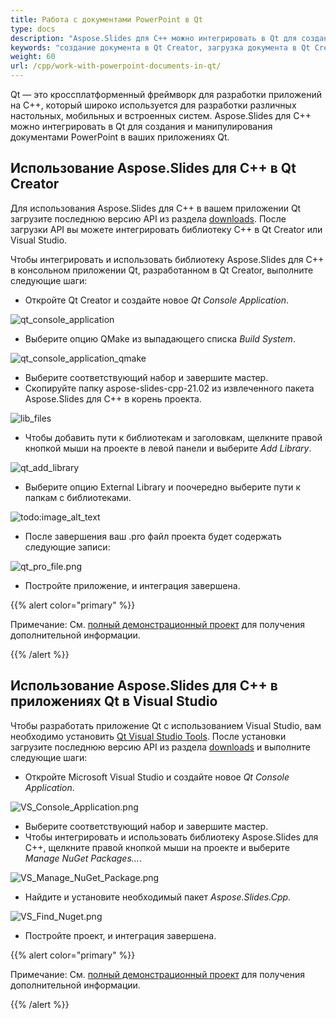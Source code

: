```yaml
---
title: Работа с документами PowerPoint в Qt
type: docs
description: "Aspose.Slides для C++ можно интегрировать в Qt для создания и манипулирования документами PowerPoint в приложениях Qt."
keywords: "создание документа в Qt Creator, загрузка документа в Qt Creator, использование Aspose C++ с Qt Creator, загрузка документа Aspose C++, загрузка форматов, поддерживаемых Aspose.Slides C++"
weight: 60
url: /cpp/work-with-powerpoint-documents-in-qt/
---
```


Qt — это кроссплатформенный фреймворк для разработки приложений на C++, который широко используется для разработки различных настольных, мобильных и встроенных систем. Aspose.Slides для C++ можно интегрировать в Qt для создания и манипулирования документами PowerPoint в ваших приложениях Qt.

## Использование Aspose.Slides для C++ в Qt Creator

Для использования Aspose.Slides для C++ в вашем приложении Qt загрузите последнюю версию API из раздела [downloads](https://downloads.aspose.com/slides/cpp). После загрузки API вы можете интегрировать библиотеку C++ в Qt Creator или Visual Studio.

Чтобы интегрировать и использовать библиотеку Aspose.Slides для C++ в консольном приложении Qt, разработанном в Qt Creator, выполните следующие шаги:

- Откройте Qt Creator и создайте новое *Qt Console Application*.

![qt_console_application](qt-console-application.png)

- Выберите опцию QMake из выпадающего списка *Build System*.

![qt_console_application_qmake](qt-console-application-qmake.png)

- Выберите соответствующий набор и завершите мастер.
- Скопируйте папку aspose-slides-cpp-21.02 из извлеченного пакета Aspose.Slides для C++ в корень проекта.

![lib_files](aspose.slides-lib-files.png)

- Чтобы добавить пути к библиотекам и заголовкам, щелкните правой кнопкой мыши на проекте в левой панели и выберите *Add Library*.

![qt_add_library](qt_add_library.png)

- Выберите опцию External Library и поочередно выберите пути к папкам с библиотеками.

![todo:image_alt_text](qt-add-external-library.png)

- После завершения ваш .pro файл проекта будет содержать следующие записи:

![qt_pro_file.png](qt-pro-file.png)

- Постройте приложение, и интеграция завершена.  

{{% alert color="primary" %}}

Примечание: См. [полный демонстрационный проект](https://github.com/aspose-slides/Aspose.Slides-for-C/tree/master/QtDemos/QtCreator/Qt_AsposeSlides_QMake) для получения дополнительной информации.

{{% /alert %}}

## Использование Aspose.Slides для C++ в приложениях Qt в Visual Studio

Чтобы разработать приложение Qt с использованием Visual Studio, вам необходимо установить [Qt Visual Studio Tools](https://marketplace.visualstudio.com/items?itemName=TheQtCompany.QtVisualStudioTools-19123). После установки загрузите последнюю версию API из раздела [downloads](https://downloads.aspose.com/slides/cpp) и выполните следующие шаги:

- Откройте Microsoft Visual Studio и создайте новое *Qt Console Application*.

![VS_Console_Application.png](vs-console-application.png)

- Выберите соответствующий набор и завершите мастер.
- Чтобы интегрировать и использовать библиотеку Aspose.Slides для C++, щелкните правой кнопкой мыши на проекте и выберите *Manage NuGet Packages...*.

![VS_Manage_NuGet_Package.png](vs-manage-nuget-package.png)

- Найдите и установите необходимый пакет *Aspose.Slides.Cpp*.

![VS_Find_Nuget.png](vs-find-nuget.png)

- Постройте проект, и интеграция завершена.  

{{% alert color="primary" %}}

Примечание: См. [полный демонстрационный проект](https://github.com/aspose-slides/Aspose.Slides-for-C/tree/master/QtDemos/Visual%20Studio/Qt_AsposeSlides_VS) для получения дополнительной информации.

{{% /alert %}}